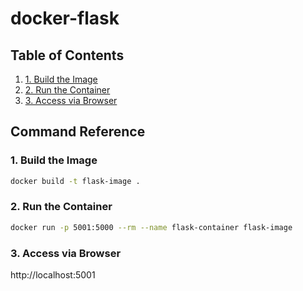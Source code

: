 # docker-flask

<!-- omit in toc -->
## Table of Contents

1. [1. Build the Image](#build-the-image)
1. [2. Run the Container](#build-the-container)
1. [3. Access via Browser](#access-via-browsers)

## Command Reference

### 1. Build the Image

```bash
docker build -t flask-image .
```

### 2. Run the Container

```bash
docker run -p 5001:5000 --rm --name flask-container flask-image
```

### 3. Access via Browser

http://localhost:5001
